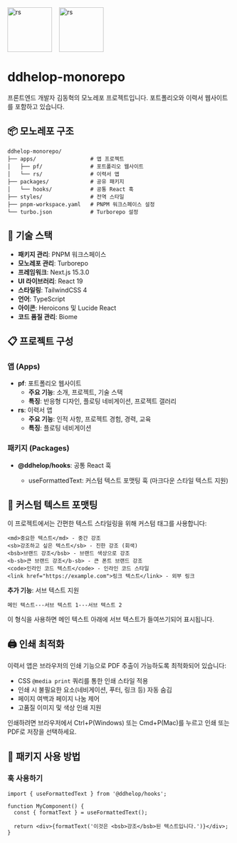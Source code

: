 
<div style="display: flex; gap: 16px;">
  <img src="https://github.com/user-attachments/assets/dce34e9d-6bd8-4231-863d-c99ac37400bc" alt="rs" width="100"/>
  <img src="https://github.com/user-attachments/assets/ce66bea6-0046-4648-8fd9-896e9082e14f" alt="rs" width="100"/>
</div>


# ddhelop-monorepo

프론트엔드 개발자 김동혁의 모노레포 프로젝트입니다. 포트폴리오와 이력서 웹사이트를 포함하고 있습니다.

## 📦 모노레포 구조

```
ddhelop-monorepo/
├── apps/                 # 앱 프로젝트
│   ├── pf/               # 포트폴리오 웹사이트
│   └── rs/               # 이력서 앱
├── packages/             # 공유 패키지
│   └── hooks/            # 공통 React 훅
├── styles/               # 전역 스타일
├── pnpm-workspace.yaml   # PNPM 워크스페이스 설정
└── turbo.json            # Turborepo 설정
```

## 🔧 기술 스택

- **패키지 관리**: PNPM 워크스페이스
- **모노레포 관리**: Turborepo
- **프레임워크**: Next.js 15.3.0
- **UI 라이브러리**: React 19
- **스타일링**: TailwindCSS 4
- **언어**: TypeScript
- **아이콘**: Heroicons 및 Lucide React
- **코드 품질 관리**: Biome

## 📋 프로젝트 구성

### 앱 (Apps)

- **pf**: 포트폴리오 웹사이트
  - **주요 기능**: 소개, 프로젝트, 기술 스택
  - **특징**: 반응형 디자인, 플로팅 네비게이션, 프로젝트 갤러리
- **rs**: 이력서 앱
  - **주요 기능**: 인적 사항, 프로젝트 경험, 경력, 교육
  - **특징**: 플로팅 네비게이션

### 패키지 (Packages)

- **@ddhelop/hooks**: 공통 React 훅

  - useFormattedText: 커스텀 텍스트 포맷팅 훅 (마크다운 스타일 텍스트 지원)

## 📝 커스텀 텍스트 포맷팅

이 프로젝트에서는 간편한 텍스트 스타일링을 위해 커스텀 태그를 사용합니다:

```
<md>중요한 텍스트</md> - 중간 강조
<sb>강조하고 싶은 텍스트</sb> - 진한 강조 (회색)
<bsb>브랜드 강조</bsb> - 브랜드 색상으로 강조
<b-sb>큰 브랜드 강조</b-sb> - 큰 폰트 브랜드 강조
<code>인라인 코드 텍스트</code> - 인라인 코드 스타일
<link href="https://example.com">링크 텍스트</link> - 외부 링크
```

**추가 기능**: 서브 텍스트 지원

```
메인 텍스트---서브 텍스트 1---서브 텍스트 2
```

이 형식을 사용하면 메인 텍스트 아래에 서브 텍스트가 들여쓰기되어 표시됩니다.

## 🖨 인쇄 최적화

이력서 앱은 브라우저의 인쇄 기능으로 PDF 추출이 가능하도록 최적화되어 있습니다:

- CSS `@media print` 쿼리를 통한 인쇄 스타일 적용
- 인쇄 시 불필요한 요소(네비게이션, 푸터, 링크 등) 자동 숨김
- 페이지 여백과 페이지 나눔 제어
- 고품질 이미지 및 색상 인쇄 지원

인쇄하려면 브라우저에서 Ctrl+P(Windows) 또는 Cmd+P(Mac)를 누르고 인쇄 또는 PDF로 저장을 선택하세요.

## 🧩 패키지 사용 방법

### 훅 사용하기

```tsx
import { useFormattedText } from '@ddhelop/hooks';

function MyComponent() {
  const { formatText } = useFormattedText();

  return <div>{formatText('이것은 <bsb>강조</bsb>된 텍스트입니다.')}</div>;
}
```
